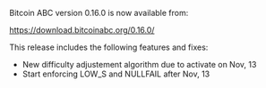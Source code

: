 Bitcoin ABC version 0.16.0 is now available from:

  <https://download.bitcoinabc.org/0.16.0/>

This release includes the following features and fixes:

- New difficulty adjustement algorithm due to activate on Nov, 13
- Start enforcing LOW_S and NULLFAIL after Nov, 13
